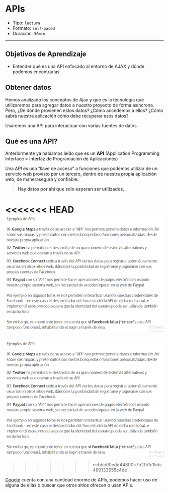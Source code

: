 # APIs

- Tipo: `lectura`
- Formato: `self-paced`
- Duración: `30min`

***

## Objetivos de Aprendizaje

- Entender qué es una API enfocado al entorno de AJAX y dónde podemos
  encontrarlas

##  Obtener datos

Hemos analizado los conceptos de Ajax y que es la tecnología que utilizaremos
para agregar datos a nuestro proyecto de forma asíncrona. Pero, ¿De dónde
provienen estos datos? ¿Cómo accedemos a ellos? ¿Cómo sabrá nuestra aplicación
cómo debe recuperar esos datos?

Usaremos una API para interactuar con varias fuentes de datos.

## Qué es una API?

Anteriormente ya habíamos leído que es un **API**
(Application Programming Interface = Interfaz de Programación de Aplicaciones)

Una API es una “llave de acceso” a funciones que podemos utilizar de un
servicio web provisto por un tercero, dentro de nuestra propia aplicación web,
de manerasegura y confiable.

> **Hay datos por ahí que solo esperan ser utilizados.**

<<<<<<< HEAD
![ejemplosAPI](ejemplos-apis.png)
=======
![ejemplosAPI](https://github.com/AnaSalazar/curricula-js/blob/ivandevp-06-spa/06-spa/02-asynchronous-js-request/03-apis/ejemplos-apis.png?raw=true)
>>>>>>> ecbbb00edd44800c7b2f51c15dc469133655c4de

[Google](https://developers.google.com/apis-explorer/#p/) cuenta con una
cantidad enorme de APIs, podemos hacer uso de alguna de ellas o buscar que
otros sitios ofrecen o usan APIs.
